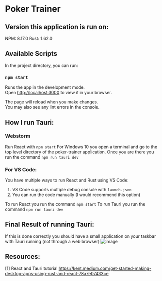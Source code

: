 # Poker Trainer

## Version this application is run on:
NPM: 8.17.0
Rust: 1.62.0

## Available Scripts
In the project directory, you can run:

### `npm start`

Runs the app in the development mode.\
Open [http://localhost:3000](http://localhost:3000) to view it in your browser.

The page will reload when you make changes.\
You may also see any lint errors in the console.

## How I run Tauri: 
### Webstorm
Run React with `npm start`
For Windows 10 you open a terminal and go to the top level directory of the poker-trainer application. Once you are there you run the command `npm run tauri dev`

### For VS Code:
You have multiple ways to run React and Rust using VS Code:
1. VS Code supports multiple debug console with `launch.json` 
2. You can run the code manually (I would recommend this option)

To run React you run the command `npm start`
To run Tauri you run the command `npm run tauri dev`

## Final Result of running Tauri:
If this is done correctly you should have a small application on your taskbar with Tauri running (not through a web browser)
![image](https://user-images.githubusercontent.com/48704237/189056280-ae669452-4680-4ae6-95b2-006ebca9994b.png)

## Resources: 
[1] React and Tauri tutorial https://kent.medium.com/get-started-making-desktop-apps-using-rust-and-react-78a7e07433ce
